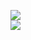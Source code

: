 [![](https://img.shields.io/badge/Made%20With-Github%20Spray-lightgrey.svg?style=for-the-badge&logo=github)](https://github.com/Annihil/github-spray#5957)  
[![](https://i.imgur.com/2DrTn0Z.gif)](https://github.com/Annihil/github-spray)